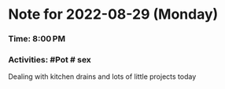 # Note for 2022-08-29 (Monday)
### Time: 8:00 PM
### Activities: #Pot  # sex

Dealing with kitchen drains and lots of little projects today
